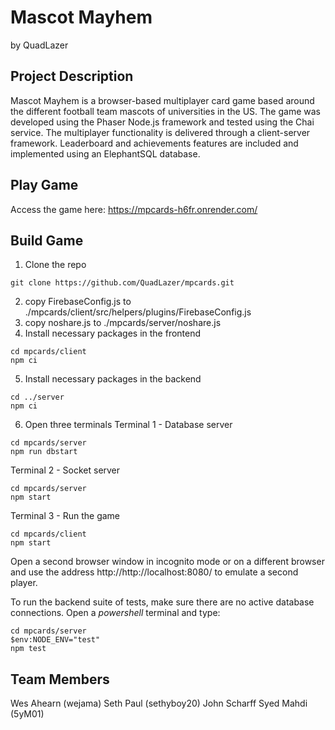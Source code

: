 # Mascot Mayhem
by QuadLazer

## Project Description
Mascot Mayhem is a browser-based multiplayer card game based around the different football team mascots of universities in the US. The game was developed using the Phaser Node.js framework and tested using the Chai service. The multiplayer functionality is delivered through a client-server framework. Leaderboard and achievements features are included and implemented using an ElephantSQL database.

## Play Game
Access the game here: https://mpcards-h6fr.onrender.com/

## Build Game
1. Clone the repo
```console
git clone https://github.com/QuadLazer/mpcards.git
```
2. copy FirebaseConfig.js to ./mpcards/client/src/helpers/plugins/FirebaseConfig.js
3. copy noshare.js to ./mpcards/server/noshare.js
4. Install necessary packages in the frontend
```console
cd mpcards/client
npm ci
```
5. Install necessary packages in the backend
```console
cd ../server
npm ci
```
6. Open three terminals
Terminal 1 - Database server
```console
cd mpcards/server
npm run dbstart
```
Terminal 2 - Socket server
```console
cd mpcards/server
npm start
```
Terminal 3 - Run the game
```console
cd mpcards/client
npm start
```
Open a second browser window in incognito mode or on a different browser and use the address http://http://localhost:8080/ to emulate a second player.

To run the backend suite of tests, make sure there are no active database connections.
Open a *powershell* terminal and type:
```console
cd mpcards/server
$env:NODE_ENV="test"
npm test
```

## Team Members
Wes Ahearn (wejama)
Seth Paul (sethyboy20)
John Scharff
Syed Mahdi (5yM01)
